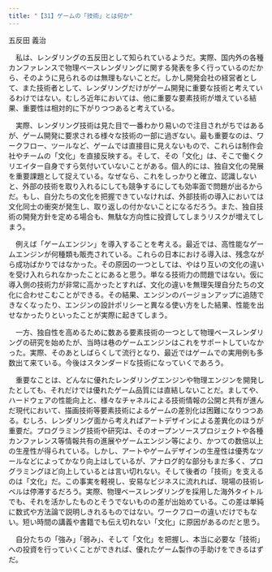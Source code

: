 ```yaml
---
title: "【31】ゲームの「技術」とは何か"
---
```



五反田 義治


　私は、レンダリングの五反田として知られているようだ。実際、国内外の各種カンファレンスで物理ベースレンダリングに関する発表を多く行っているのだから、そのように見られるのは無理もないことだ。しかし開発会社の経営者として、また技術者として、レンダリングだけがゲーム開発に重要な技術と考えているわけではない。むしろ近年においては、他に重要な要素技術が増えている結果、重要性は相対的に下がりつつあると考えている。

　実際、レンダリング技術は見た目で一番わかり易いので注目されがちではあるが、ゲーム開発に要求される様々な技術の一部に過ぎない。最も重要なのは、ワークフロー、ツールなど、ゲームでは直接目に見えないもので、これらは制作会社やチームの「文化」を直接反映する。そして、その「文化」は、そこで働くクリエイター自身ですら気付いていないことがある。個人的には、独自文化の発展を重要課題として捉えている。なぜなら、これをしっかりと確立、認識しないと、外部の技術を取り入れるにしても競争するにしても効率面で問題が出るからだ。もし、自分たちの文化を把握できていなければ、外部技術の導入においては文化同士の衝突が発生し、取り返しの付かないことになるだろう。また、独自技術の開発方針を定める場合も、無駄な方向性に投資してしまうリスクが増えてしまう。

　例えば「ゲームエンジン」を導入することを考える。最近では、高性能なゲームエンジンが何種類も販売されている。これらの日本における導入は、残念ながら成功ばかりではなかった。その原因の一つとしては、やはり互いの文化の違いを受け入れられなかったことにあると思う。単なる技術力の問題ではない。仮に導入側の技術力が非常に高かったとすれば、文化の違いを無理矢理自分たちの文化に合わせこむことができる。その結果、エンジンのバージョンアップに追随できなくなったり、エンジンの設計ポリシーと異なる使い方をした結果、性能を出せなかったりといったことが実際に起きてしまう。

　一方、独自性を高めるために数ある要素技術の一つとして物理ベースレンダリングの研究を始めたが、当時は巷のゲームエンジンはこれをサポートしていなかった。実際、そのあとしばらくして流行となり、最近ではゲームでの実用例も多数出て来ている。今後はスタンダードな技術になっていくであろう。

　重要なことは、どんなに優れたレンダリングエンジンや物理エンジンを開発したとしても、それだけでは優れたゲーム品質には直結しないことだ。ましてや、ハードウェアの性能向上と、様々なチャネルによる技術情報の公開と共有が進んだ現代において、描画技術等要素技術によるゲームの差別化は困難になりつつある。むしろ、レンダリング面から考えればアートデザインによる差異化のほうが重要だ。プログラミング技術や研究は、そのオープンソースプロジェクトや各種カンファレンス等情報共有の進展やゲームエンジン等により、かつての数倍以上の生産性が得られている。しかし、アートやゲームデザインの生産性は優秀なツールなどによってかなり向上はしているが、アナログ的な部分もまだ多く、プログラミングほど向上しているとは言い切れない。そして後者の「技術」を支えるのは「文化」だ。この事実を軽視し、安易なビジネスに流れれば、現場の技術レベルは停滞するだろう。実際、物理ベースレンダリングを採用した海外タイトルでも、それを活かしたものとそうでないものの差が出始めている。この差は単純に数式や方法論で説明しきれるものではない。ワークフローの違いだけでもない。短い時間の講義や書籍でも伝え切れない「文化」に原因があるのだと思う。

　自分たちの「強み」「弱み」、そして「文化」を把握し、本当に必要な「技術」への投資を行っていくことができれば、優れたゲーム製作の手助けをできるはずだ。

